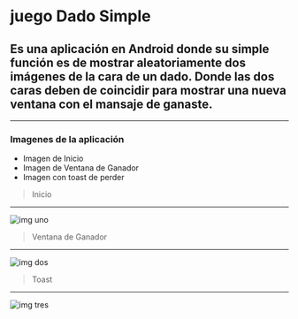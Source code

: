 # juego Dado Simple
## Es una aplicación en Android donde su simple función es de mostrar aleatoriamente dos imágenes de la cara de un dado. Donde las dos caras deben de coincidir para mostrar una nueva ventana con el mansaje de ganaste. 
---
### Imagenes de la aplicación

* Imagen de Inicio
* Imagen de Ventana de Ganador
* Imagen con toast de perder

> Inicio
---
![img uno](https://res.cloudinary.com/pixies/image/upload/v1604713642/project/inicio_juwnso.jpg)

> Ventana de Ganador
---
![img dos](https://res.cloudinary.com/pixies/image/upload/v1604713653/project/lose_ywnmjv.jpg)

> Toast
---
![img tres](https://res.cloudinary.com/pixies/image/upload/v1604713661/project/win_d8u8s8.jpg)

